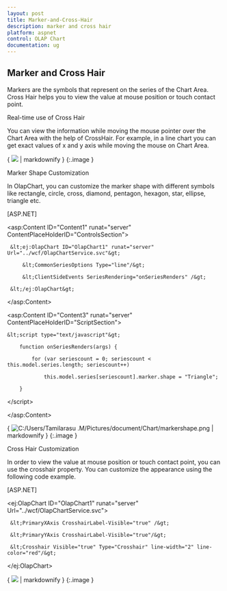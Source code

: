 ```yaml
---
layout: post
title: Marker-and-Cross-Hair
description: marker and cross hair 
platform: aspnet
control: OLAP Chart
documentation: ug
---
```


## Marker and Cross Hair 

Markers are the symbols that represent on the series of the Chart Area. Cross Hair helps you to view the value at mouse position or touch contact point.

Real-time use of Cross Hair

You can view the information while moving the mouse pointer over the Chart Area with the help of CrossHair. For example, in a line chart you can get exact values of x and y axis while moving the mouse on Chart Area.



{ ![](Marker-and-Cross-Hair_images/Marker-and-Cross-Hair_img1.png) | markdownify }
{:.image }


Marker Shape Customization 

In OlapChart, you can customize the marker shape with different symbols like rectangle, circle, cross, diamond, pentagon, hexagon, star, ellipse, triangle etc.



[ASP.NET] 

&lt;asp:Content ID="Content1" runat="server" ContentPlaceHolderID="ControlsSection"&gt;

     &lt;ej:OlapChart ID="OlapChart1" runat="server" Url="../wcf/OlapChartService.svc"&gt;

         &lt;CommonSeriesOptions Type="line"/&gt;

         &lt;ClientSideEvents SeriesRendering="onSeriesRenders" /&gt;

     &lt;/ej:OlapChart&gt;

&lt;/asp:Content&gt;

&lt;asp:Content ID="Content3" runat="server" ContentPlaceHolderID="ScriptSection"&gt;

    &lt;script type="text/javascript"&gt;

        function onSeriesRenders(args) {

            for (var seriescount = 0; seriescount < this.model.series.length; seriescount++)

                this.model.series[seriescount].marker.shape = "Triangle";

        }



&lt;/script&gt;

&lt;/asp:Content&gt;



{ ![C:/Users/Tamilarasu .M/Pictures/document/Chart/markershape.png](Marker-and-Cross-Hair_images/Marker-and-Cross-Hair_img2.png) | markdownify }
{:.image }


Cross Hair Customization 

In order to view the value at mouse position or touch contact point, you can use the crosshair property. You can customize the appearance using the following code example. 



[ASP.NET]

&lt;ej:OlapChart ID="OlapChart1" runat="server" Url="../wcf/OlapChartService.svc"&gt;

     &lt;PrimaryXAxis CrosshairLabel-Visible="true" /&gt;

     &lt;PrimaryYAxis CrosshairLabel-Visible="true"/&gt;

     &lt;Crosshair Visible="true" Type="Crosshair" line-width="2" line-color="red"/&gt;

&lt;/ej:OlapChart&gt;





{ ![](Marker-and-Cross-Hair_images/Marker-and-Cross-Hair_img3.png) | markdownify }
{:.image }


